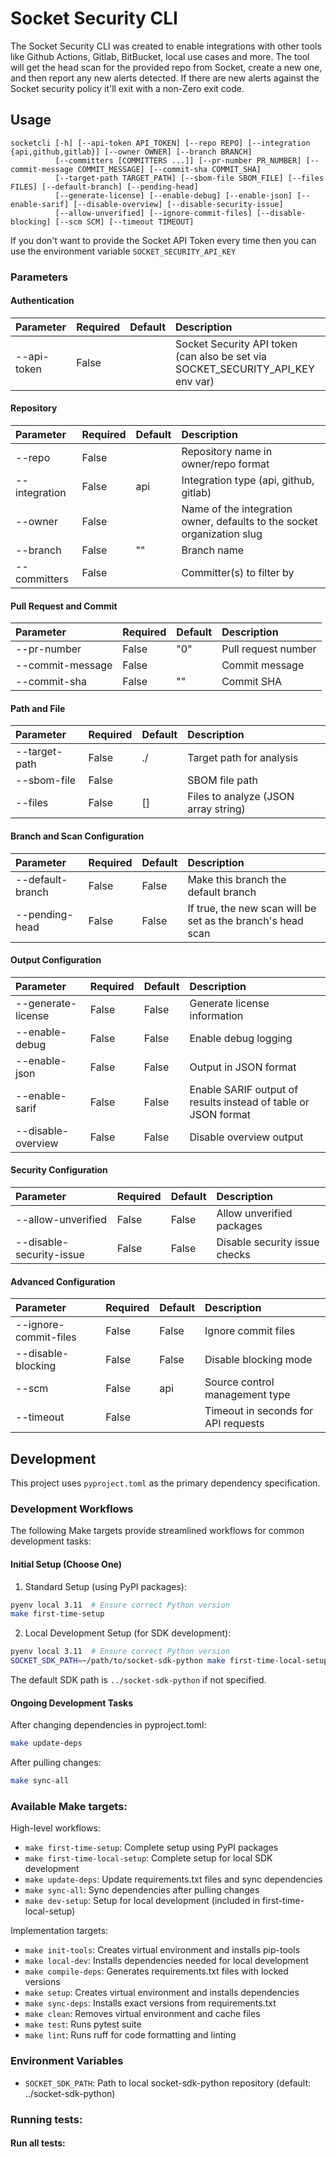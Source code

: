 # Socket Security CLI

The Socket Security CLI was created to enable integrations with other tools like Github Actions, Gitlab, BitBucket, local use cases and more. The tool will get the head scan for the provided repo from Socket, create a new one, and then report any new alerts detected. If there are new alerts against the Socket security policy it'll exit with a non-Zero exit code.

## Usage

```` shell
socketcli [-h] [--api-token API_TOKEN] [--repo REPO] [--integration {api,github,gitlab}] [--owner OWNER] [--branch BRANCH] 
          [--committers [COMMITTERS ...]] [--pr-number PR_NUMBER] [--commit-message COMMIT_MESSAGE] [--commit-sha COMMIT_SHA] 
          [--target-path TARGET_PATH] [--sbom-file SBOM_FILE] [--files FILES] [--default-branch] [--pending-head] 
          [--generate-license] [--enable-debug] [--enable-json] [--enable-sarif] [--disable-overview] [--disable-security-issue] 
          [--allow-unverified] [--ignore-commit-files] [--disable-blocking] [--scm SCM] [--timeout TIMEOUT]
````

If you don't want to provide the Socket API Token every time then you can use the environment variable `SOCKET_SECURITY_API_KEY`

### Parameters

#### Authentication
| Parameter     | Required | Default | Description                                                                           |
|:-------------|:---------|:--------|:--------------------------------------------------------------------------------------|
| --api-token  | False    |         | Socket Security API token (can also be set via SOCKET_SECURITY_API_KEY env var)       |

#### Repository
| Parameter    | Required | Default | Description                                                              |
|:-------------|:---------|:--------|:-------------------------------------------------------------------------|
| --repo       | False    |         | Repository name in owner/repo format                                     |
| --integration| False    | api     | Integration type (api, github, gitlab)                                   |
| --owner      | False    |         | Name of the integration owner, defaults to the socket organization slug  |
| --branch     | False    | ""      | Branch name                                                             |
| --committers | False    |         | Committer(s) to filter by                                               |

#### Pull Request and Commit
| Parameter       | Required | Default | Description        |
|:----------------|:---------|:--------|:-------------------|
| --pr-number     | False    | "0"     | Pull request number|
| --commit-message| False    |         | Commit message     |
| --commit-sha    | False    | ""      | Commit SHA         |

#### Path and File
| Parameter    | Required | Default | Description                                |
|:-------------|:---------|:--------|:-------------------------------------------|
| --target-path| False    | ./      | Target path for analysis                   |
| --sbom-file  | False    |         | SBOM file path                            |
| --files      | False    | []      | Files to analyze (JSON array string)       |

#### Branch and Scan Configuration
| Parameter      | Required | Default | Description                                               |
|:---------------|:---------|:--------|:----------------------------------------------------------|
| --default-branch| False    | False   | Make this branch the default branch                       |
| --pending-head | False    | False   | If true, the new scan will be set as the branch's head scan|

#### Output Configuration
| Parameter              | Required | Default | Description                                                    |
|:----------------------|:---------|:--------|:---------------------------------------------------------------|
| --generate-license    | False    | False   | Generate license information                                   |
| --enable-debug       | False    | False   | Enable debug logging                                          |
| --enable-json        | False    | False   | Output in JSON format                                         |
| --enable-sarif       | False    | False   | Enable SARIF output of results instead of table or JSON format|
| --disable-overview   | False    | False   | Disable overview output                                       |

#### Security Configuration
| Parameter               | Required | Default | Description                    |
|:-----------------------|:---------|:--------|:-------------------------------|
| --allow-unverified     | False    | False   | Allow unverified packages     |
| --disable-security-issue| False    | False   | Disable security issue checks |

#### Advanced Configuration
| Parameter           | Required | Default | Description                                    |
|:-------------------|:---------|:--------|:-----------------------------------------------|
| --ignore-commit-files| False    | False   | Ignore commit files                           |
| --disable-blocking  | False    | False   | Disable blocking mode                         |
| --scm              | False    | api     | Source control management type                |
| --timeout          | False    |         | Timeout in seconds for API requests           |

## Development

This project uses `pyproject.toml` as the primary dependency specification. 

### Development Workflows

The following Make targets provide streamlined workflows for common development tasks:

#### Initial Setup (Choose One)

1. Standard Setup (using PyPI packages):
```bash
pyenv local 3.11  # Ensure correct Python version
make first-time-setup
```

2. Local Development Setup (for SDK development):
```bash
pyenv local 3.11  # Ensure correct Python version
SOCKET_SDK_PATH=~/path/to/socket-sdk-python make first-time-local-setup
```
The default SDK path is `../socket-sdk-python` if not specified.

#### Ongoing Development Tasks

After changing dependencies in pyproject.toml:
```bash
make update-deps
```

After pulling changes:
```bash
make sync-all
```

### Available Make targets:

High-level workflows:
- `make first-time-setup`: Complete setup using PyPI packages
- `make first-time-local-setup`: Complete setup for local SDK development
- `make update-deps`: Update requirements.txt files and sync dependencies
- `make sync-all`: Sync dependencies after pulling changes
- `make dev-setup`: Setup for local development (included in first-time-local-setup)

Implementation targets:
- `make init-tools`: Creates virtual environment and installs pip-tools
- `make local-dev`: Installs dependencies needed for local development
- `make compile-deps`: Generates requirements.txt files with locked versions
- `make setup`: Creates virtual environment and installs dependencies
- `make sync-deps`: Installs exact versions from requirements.txt
- `make clean`: Removes virtual environment and cache files
- `make test`: Runs pytest suite
- `make lint`: Runs ruff for code formatting and linting

### Environment Variables

- `SOCKET_SDK_PATH`: Path to local socket-sdk-python repository (default: ../socket-sdk-python)

### Running tests:

#### Run all tests:
```
